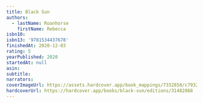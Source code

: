 ```yaml
---
title: Black Sun
authors:
  - lastName: Roanhorse
    firstName: Rebecca
isbn10:
isbn13: '9781534437678'
finishedAt: 2020-12-03
rating: 5
yearPublished: 2020
startedAt: null
asin:
subtitle:
narrators:
coverImageUrl: https://assets.hardcover.app/book_mappings/7332858/c7932f5d466a101153b9b0eeeccb38100363f8aa.jpeg
hardcoverUrl: https://hardcover.app/books/black-sun/editions/31482868
---
```


